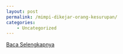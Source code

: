 ```yaml
---
layout: post
permalink: /mimpi-dikejar-orang-kesurupan/
categories:
    - Uncategorized
---
```


[Baca Selengkapnya](/08)